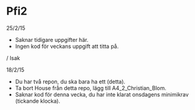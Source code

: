 # Pfi2
25/2/15
- Saknar tidigare uppgifter här.
- Ingen kod för veckans uppgift att titta på.

/ Isak

18/2/15
- Du har två repon, du ska bara ha ett (detta).
- Ta bort House från detta repo, lägg till A4_2_Christian_Blom.
- Saknar kod för denna vecka, du har inte klarat onsdagens minimikrav (tickande klocka).
